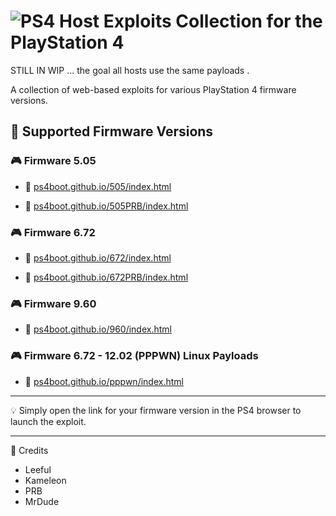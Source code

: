 # ![PS4](https://img.shields.io/badge/-PS4-003791?style=flat&logo=PlayStation)  Host Exploits Collection for the PlayStation 4

STILL IN WIP ... the goal  all hosts use the same payloads .  


A collection of web-based exploits for various PlayStation 4 firmware versions.

## 📌 Supported Firmware Versions

### 🎮 Firmware 5.05
- 🔗 [ps4boot.github.io/505/index.html](https://ps4boot.github.io/505/index.html)

- 🔗 [ps4boot.github.io/505PRB/index.html](https://ps4boot.github.io/505PRB/index.html)

### 🎮 Firmware 6.72
- 🔗 [ps4boot.github.io/672/index.html](https://ps4boot.github.io/672/index.html)

- 🔗 [ps4boot.github.io/672PRB/index.html](https://ps4boot.github.io/672PRB/index.html)


### 🎮 Firmware 9.60
- 🔗 [ps4boot.github.io/960/index.html](https://ps4boot.github.io/960/index.html)

### 🎮 Firmware 6.72 - 12.02 (PPPWN) Linux Payloads
- 🔗 [ps4boot.github.io/pppwn/index.html](https://ps4boot.github.io/pppwn/index.html)
---

💡 Simply open the link for your firmware version in the PS4 browser to launch the exploit.

---

📌 Credits
- Leeful
- Kameleon
- PRB
- MrDude
